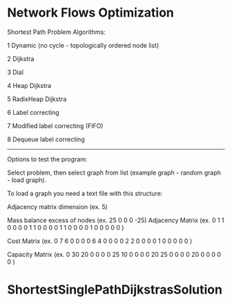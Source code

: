 # Network Flows Optimization

Shortest Path Problem Algorithms:

1 Dynamic (no cycle - topologically ordered node list)

2 Dijkstra 

3 Dial

4 Heap Dijkstra

5 RadixHeap Dijkstra

6 Label correcting 

7 Modified label correcting (FIFO)

8 Dequeue label correcting







_______________________________

Options to test the program:

Select problem, then select graph from list (example graph - random graph - load graph).

To load a graph you need a text file with this structure:

Adjacency matrix dimension (ex. 5)

Mass balance excess of nodes (ex. 25  0  0  0  -25)
Adjacency Matrix (ex.
 0  1  1  0  0
 0  0  1  1  0
 0  0  0  1  1
 0  0  0  0  1
 0  0  0  0  0
)

Cost Matrix (ex.
 0  7  6  0  0
 0  0  6  4  0
 0  0  0  2  2
 0  0  0  0  1
 0  0  0  0  0
 )
 
Capacity Matrix (ex.
 0 30 20  0  0
 0  0 25 10  0
 0  0  0 20 25
 0  0  0  0 20
 0  0  0  0  0
 )
# ShortestSinglePathDijkstrasSolution
